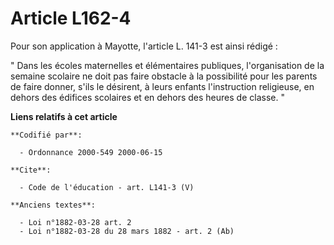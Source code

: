 # Article L162-4

Pour son application à Mayotte, l'article L. 141-3 est ainsi rédigé :

" Dans les écoles maternelles et élémentaires publiques, l'organisation de la semaine scolaire ne doit pas faire obstacle à
la possibilité pour les parents de faire donner, s'ils le désirent, à leurs enfants l'instruction religieuse, en dehors des
édifices scolaires et en dehors des heures de classe. "

**Liens relatifs à cet article**

	**Codifié par**:

	  - Ordonnance 2000-549 2000-06-15

	**Cite**:

	  - Code de l'éducation - art. L141-3 (V)

	**Anciens textes**:

	  - Loi n°1882-03-28 art. 2
	  - Loi n°1882-03-28 du 28 mars 1882 - art. 2 (Ab)
